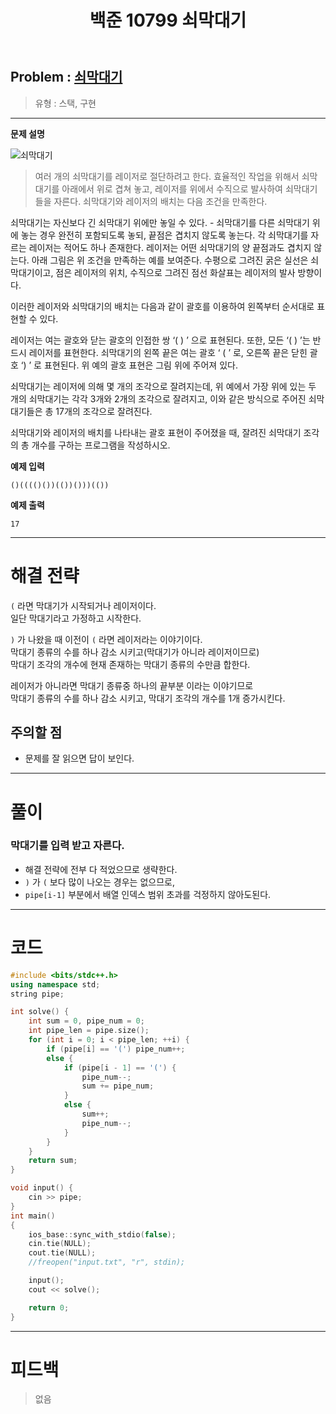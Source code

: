 ﻿---
title: 백준 10799 쇠막대기
categories:
- PS

tags:
- baekjoon
- PS
- Problem Solve
- KOI
- Stack
---


## Problem : [쇠막대기](https://www.acmicpc.net/problem/10799)
> 유형 : 스택, 구현

---


**문제 설명**

![쇠막대기](https://onlinejudgeimages.s3-ap-northeast-1.amazonaws.com/problem/10799/1.png)

> 여러 개의 쇠막대기를 레이저로 절단하려고 한다. 효율적인 작업을 위해서 쇠막대기를 아래에서 위로 겹쳐 놓고, 레이저를 위에서 수직으로 발사하여 쇠막대기들을 자른다. 쇠막대기와 레이저의 배치는 다음 조건을 만족한다.
>
쇠막대기는 자신보다 긴 쇠막대기 위에만 놓일 수 있다. - 쇠막대기를 다른 쇠막대기 위에 놓는 경우 완전히 포함되도록 놓되, 끝점은 겹치지 않도록 놓는다.
각 쇠막대기를 자르는 레이저는 적어도 하나 존재한다.
레이저는 어떤 쇠막대기의 양 끝점과도 겹치지 않는다. 
아래 그림은 위 조건을 만족하는 예를 보여준다. 수평으로 그려진 굵은 실선은 쇠막대기이고, 점은 레이저의 위치, 수직으로 그려진 점선 화살표는 레이저의 발사 방향이다.


>
이러한 레이저와 쇠막대기의 배치는 다음과 같이 괄호를 이용하여 왼쪽부터 순서대로 표현할 수 있다.
>
레이저는 여는 괄호와 닫는 괄호의 인접한 쌍 ‘( ) ’ 으로 표현된다. 또한, 모든 ‘( ) ’는 반드시 레이저를 표현한다.
쇠막대기의 왼쪽 끝은 여는 괄호 ‘ ( ’ 로, 오른쪽 끝은 닫힌 괄호 ‘) ’ 로 표현된다. 
위 예의 괄호 표현은 그림 위에 주어져 있다.
>
쇠막대기는 레이저에 의해 몇 개의 조각으로 잘려지는데, 위 예에서 가장 위에 있는 두 개의 쇠막대기는 각각 3개와 2개의 조각으로 잘려지고, 이와 같은 방식으로 주어진 쇠막대기들은 총 17개의 조각으로 잘려진다. 
>
쇠막대기와 레이저의 배치를 나타내는 괄호 표현이 주어졌을 때, 잘려진 쇠막대기 조각의 총 개수를 구하는 프로그램을 작성하시오.


**예제 입력**

```
()(((()())(())()))(())
```

**예제 출력**

```
17
```

---


# 해결 전략

> 
`(` 라면 막대기가 시작되거나 레이저이다.  
일단 막대기라고 가정하고 시작한다.  
>
`)` 가 나왔을 때 이전이 `(` 라면 레이저라는 이야기이다.  
막대기 종류의 수를 하나 감소 시키고(막대기가 아니라 레이저이므로)  
막대기 조각의 개수에 현재 존재하는 막대기 종류의 수만큼 합한다.  
>
레이저가 아니라면
막대기 종류중 하나의 끝부분 이라는 이야기므로  
막대기 종류의 수를 하나 감소 시키고, 막대기 조각의 개수를 1개 증가시킨다.




## 주의할 점

* 문제를 잘 읽으면 답이 보인다.


---



# 풀이

### 막대기를 입력 받고 자른다.

* 해결 전략에 전부 다 적었으므로 생략한다.
* `)` 가 `(` 보다 많이 나오는 경우는 없으므로, 
* `pipe[i-1]` 부분에서 배열 인덱스 범위 초과를 걱정하지 않아도된다.

---

# 코드

```c++
#include <bits/stdc++.h>
using namespace std;
string pipe;

int solve() {
	int sum = 0, pipe_num = 0;
	int pipe_len = pipe.size();
	for (int i = 0; i < pipe_len; ++i) {
		if (pipe[i] == '(') pipe_num++;
		else {
			if (pipe[i - 1] == '(') {
				pipe_num--;
				sum += pipe_num;
			}
			else {
				sum++;
				pipe_num--;
			}
		}
	}
	return sum;
}

void input() {
	cin >> pipe;
}
int main()
{
	ios_base::sync_with_stdio(false);
	cin.tie(NULL);
	cout.tie(NULL);
    //freopen("input.txt", "r", stdin);

	input();
	cout << solve();

	return 0;
}
```


---


# 피드백


> 없음